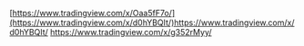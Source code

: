 [https://www.tradingview.com/x/Oaa5fF7o/](https://www.tradingview.com/x/d0hYBQIt/)https://www.tradingview.com/x/d0hYBQIt/
https://www.tradingview.com/x/g352rMyy/
